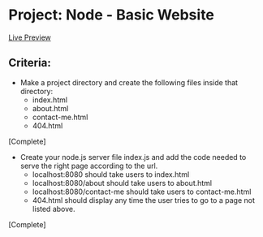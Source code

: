 # Project: Node - Basic Website

[Live Preview](https://jincrypt.github.io/TOP-cv-project/)

## Criteria:
* Make a project directory and create the following files inside that directory:
    - index.html
    - about.html
    - contact-me.html
    - 404.html

[Complete]

* Create your node.js server file index.js and add the code needed to serve the right page according to the url.
    - localhost:8080 should take users to index.html
    - localhost:8080/about should take users to about.html
    - localhost:8080/contact-me should take users to contact-me.html
    - 404.html should display any time the user tries to go to a page not listed above.
    
[Complete]